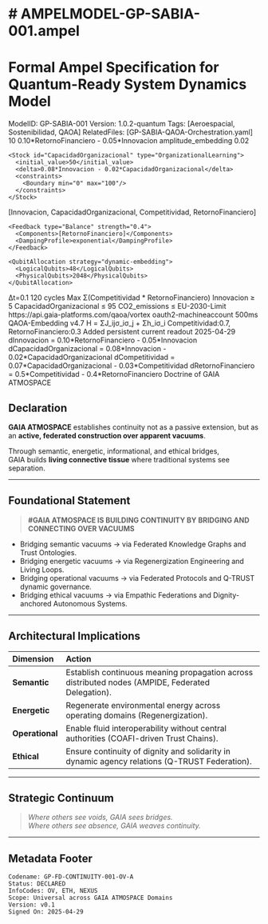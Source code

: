 # # AMPELMODEL-GP-SABIA-001.ampel
# Formal Ampel Specification for Quantum-Ready System Dynamics Model

<?ampel schema="quantum-system-dynamics/2.1"?>

<metadata>
  ModelID: GP-SABIA-001
  Version: 1.0.2-quantum
  Tags: [Aeroespacial, Sostenibilidad, QAOA]
  RelatedFiles: [GP-SABIA-QAOA-Orchestration.yaml]
</metadata>

<symbolic-flow>
  <Stocks>
    <Stock id="Innovacion" type="QuantumReinforcement">
      <initial_value>10</initial_value>
      <delta>0.10*RetornoFinanciero - 0.05*Innovacion</delta>
      <constraints>
        <QuantumEncoding>amplitude_embedding</QuantumEncoding>
        <DecoherenceGuard>0.02</DecoherenceGuard>
      </constraints>
    </Stock>

    <Stock id="CapacidadOrganizacional" type="OrganizationalLearning">
      <initial_value>50</initial_value>
      <delta>0.08*Innovacion - 0.02*CapacidadOrganizacional</delta>
      <constraints>
        <Boundary min="0" max="100"/>
      </constraints>
    </Stock>
  </Stocks>

  <Feedbacks>
    <Feedback type="Reinforcement" strength="0.85">
      <Components>[Innovacion, CapacidadOrganizacional, Competitividad, RetornoFinanciero]</Components>
      <QuantumCoupling topology="pegasus"/>
    </Feedback>

    <Feedback type="Balance" strength="0.4">
      <Components>[RetornoFinanciero]</Components>
      <DampingProfile>exponential</DampingProfile>
    </Feedback>
  </Feedbacks>
</symbolic-flow>

<runtime-hooks>
  <QuantumRuntime>
    <AnnealingSchedule>
      <Phase duration="120" temp="0.1"/>
      <Phase duration="60" temp="0.05"/>
    </AnnealingSchedule>

    <QubitAllocation strategy="dynamic-embedding">
      <LogicalQubits>48</LogicalQubits>
      <PhysicalQubits>2048</PhysicalQubits>
    </QubitAllocation>
  </QuantumRuntime>

  <OptimizationSpec>
    <Step>Δt=0.1</Step>
    <Horizon>120 cycles</Horizon>
    <Objective>Max Σ(Competitividad * RetornoFinanciero)</Objective>
    <Constraints>
      <Constraint>Innovacion ≥ 5</Constraint>
      <Constraint>CapacidadOrganizacional ≤ 95</Constraint>
      <Constraint>CO2_emissions ≤ EU-2030-Limit</Constraint>
    </Constraints>
  </OptimizationSpec>

  <APIIntegration>
    <VortexEndpoint>
      <URL>https://api.gaia-platforms.com/qaoa/vortex</URL>
      <Auth>oauth2-machineaccount</Auth>
      <RefreshRate>500ms</RefreshRate>
    </VortexEndpoint>
  </APIIntegration>
</runtime-hooks>

<audit-trail>
  <Documentation>
    <Reference source="GP-SABIA-001-MODELODINAMICO.md"/>
    <QuantumAlignment>QAOA-Embedding v4.7</QuantumAlignment>
    <EnergyConstraints>
      <Term>H = ΣJ_ijσ_iσ_j + Σh_iσ_i</Term>
      <Weighting>Competitividad:0.7, RetornoFinanciero:0.3</Weighting>
    </EnergyConstraints>
  </Documentation>

  <VersionHistory>
    <Update version="1.0.1">
      <Change>Added persistent current readout</Change>
      <Date>2025-04-29</Date>
    </Update>
  </VersionHistory>
</audit-trail>

<!-- Model Equations in SymPy Syntax -->
<equations>
  dInnovacion = 0.10*RetornoFinanciero - 0.05*Innovacion
  dCapacidadOrganizacional = 0.08*Innovacion - 0.02*CapacidadOrganizacional
  dCompetitividad = 0.07*CapacidadOrganizacional - 0.03*Competitividad
  dRetornoFinanciero = 0.5*Competitividad - 0.4*RetornoFinanciero
</equations>
 Doctrine of GAIA ATMOSPACE

## Declaration

**GAIA ATMOSPACE** establishes continuity not as a passive extension, but as an **active, federated construction over apparent vacuums**.

Through semantic, energetic, informational, and ethical bridges,  
GAIA builds **living connective tissue** where traditional systems see separation.

---

## Foundational Statement

> **#GAIA ATMOSPACE IS BUILDING CONTINUITY BY BRIDGING AND CONNECTING OVER VACUUMS**

- Bridging semantic vacuums → via Federated Knowledge Graphs and Trust Ontologies.
- Bridging energetic vacuums → via Regenergization Engineering and Living Loops.
- Bridging operational vacuums → via Federated Protocols and Q-TRUST dynamic governance.
- Bridging ethical vacuums → via Empathic Federations and Dignity-anchored Autonomous Systems.

---

## Architectural Implications

| Dimension | Action |
|:---|:---|
| **Semantic** | Establish continuous meaning propagation across distributed nodes (AMPIDE, Federated Delegation). |
| **Energetic** | Regenerate environmental energy across operating domains (Regenergization). |
| **Operational** | Enable fluid interoperability without central authorities (COAFI-driven Trust Chains). |
| **Ethical** | Ensure continuity of dignity and solidarity in dynamic agency relations (Q-TRUST Federation). |

---

## Strategic Continuum

> *Where others see voids, GAIA sees bridges.*  
> *Where others see absence, GAIA weaves continuity.*

---

## Metadata Footer

```plaintext
Codename: GP-FD-CONTINUITY-001-OV-A
Status: DECLARED
InfoCodes: OV, ETH, NEXUS
Scope: Universal across GAIA ATMOSPACE Domains
Version: v0.1
Signed On: 2025-04-29
